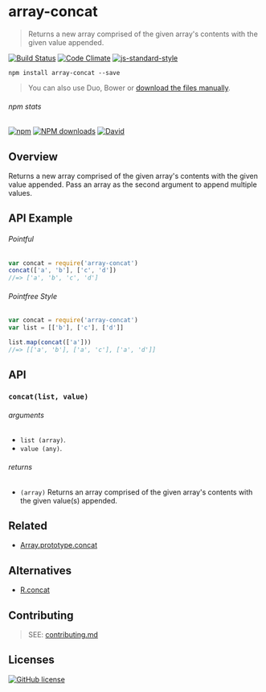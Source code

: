 # array-concat
> Returns a new array comprised of the given array's contents with the given value appended.

[![Build Status](http://img.shields.io/travis/wilmoore/array-concat.js.svg)](https://travis-ci.org/wilmoore/array-concat.js) [![Code Climate](https://codeclimate.com/github/wilmoore/array-concat.js/badges/gpa.svg)](https://codeclimate.com/github/wilmoore/array-concat.js) [![js-standard-style](https://img.shields.io/badge/code%20style-standard-brightgreen.svg?style=flat)](https://github.com/feross/standard)

```shell
npm install array-concat --save
```

> You can also use Duo, Bower or [download the files manually](https://github.com/wilmoore/array-concat.js/releases).

###### npm stats

[![npm](https://img.shields.io/npm/v/array-concat.svg)](https://www.npmjs.org/package/array-concat) [![NPM downloads](http://img.shields.io/npm/dm/array-concat.svg)](https://www.npmjs.org/package/array-concat) [![David](https://img.shields.io/david/wilmoore/array-concat.js.svg)](https://david-dm.org/wilmoore/array-concat.js)

## Overview

Returns a new array comprised of the given array's contents with the given value appended. Pass an array as the second argument to append multiple values.

## API Example

###### Pointful

```js
var concat = require('array-concat')
concat(['a', 'b'], ['c', 'd'])
//=> ['a', 'b', 'c', 'd']
```

###### Pointfree Style

```js
var concat = require('array-concat')
var list = [['b'], ['c'], ['d']]

list.map(concat(['a']))
//=> [['a', 'b'], ['a', 'c'], ['a', 'd']]
```

## API

### `concat(list, value)`

###### arguments

 - `list (array)`.
 - `value (any)`.

###### returns

 - `(array)` Returns an array comprised of the given array's contents with the given value(s) appended.

## Related

 - [Array.prototype.concat]

## Alternatives

 - [R.concat]

## Contributing

> SEE: [contributing.md](contributing.md)

## Licenses

[![GitHub license](https://img.shields.io/github/license/wilmoore/array-concat.js.svg)](https://github.com/wilmoore/array-concat.js/blob/master/license)

[Array.prototype.concat]: https://developer.mozilla.org/en-US/docs/Web/JavaScript/Reference/Global_Objects/Array/concat
[R.concat]: http://ramdajs.com/0.19.0/docs/#concat
